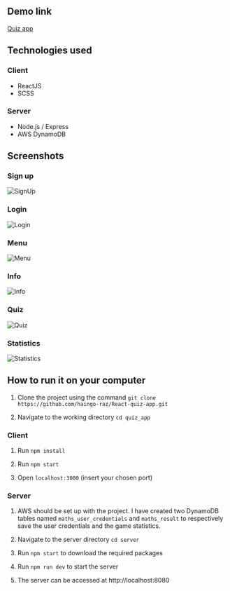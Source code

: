 ## Demo link
[Quiz app](https://simple-math-app.netlify.app/)

## Technologies used 
### Client
- ReactJS
- SCSS

### Server
- Node.js / Express
- AWS DynamoDB

## Screenshots 
### Sign up
![SignUp](https://raw.githubusercontent.com/haingo-raz/quiz_app/master/public/UI/signup.png)

### Login
![Login](https://raw.githubusercontent.com/haingo-raz/quiz_app/master/public/UI/login.png)

### Menu
![Menu](https://raw.githubusercontent.com/haingo-raz/quiz_app/master/public/UI/menu.png)

### Info
![Info](https://raw.githubusercontent.com/haingo-raz/quiz_app/master/public/UI/info.png)

### Quiz
![Quiz](https://raw.githubusercontent.com/haingo-raz/quiz_app/master/public/UI/quiz.png)

### Statistics
![Statistics](https://raw.githubusercontent.com/haingo-raz/quiz_app/master/public/UI/statistics.png)

## How to run it on your computer
1. Clone the project using the command `git clone https://github.com/haingo-raz/React-quiz-app.git`

2. Navigate to the working directory `cd quiz_app`

### Client
1. Run `npm install`

2. Run `npm start`

3. Open `localhost:3000` (insert your chosen port)

### Server
1. AWS should be set up with the project. I have created two DynamoDB tables named `maths_user_credentials` and `maths_result` to respectively save the user credentials and the game statistics.

2. Navigate to the server directory `cd server`

3. Run `npm start` to download the required packages

4. Run `npm run dev` to start the server

5. The server can be accessed at http://localhost:8080

